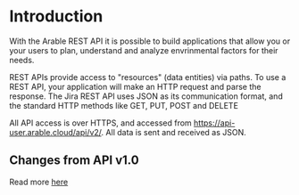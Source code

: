 # Introduction

With the Arable REST API it is possible to build applications that allow you or your users to plan, understand and analyze envrinmental factors for their needs.

REST APIs provide access to "resources" (data entities) via paths. To use a REST API, your application will make an HTTP request and parse the response. The Jira REST API uses JSON as its communication format, and the standard HTTP methods like GET, PUT, POST and DELETE 

All API access is over HTTPS, and accessed from https://api-user.arable.cloud/api/v2/. 
All data is sent and received as JSON.


## Changes from API v1.0

Read more [here](/migration-guide.html)
